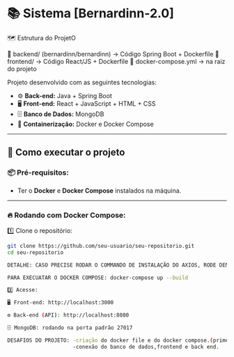 # 📚 Sistema [Bernardinn-2.0]


🗺️ Estrutura do ProjetO

📁 backend/    (bernardinn/bernardinn)     → Código Spring Boot + Dockerfile
📁 frontend/     → Código React/JS + Dockerfile
📄 docker-compose.yml -> na raiz do projeto

Projeto desenvolvido com as seguintes tecnologias:

- ⚙️ **Back-end:** Java + Spring Boot
- 🖥️ **Front-end:** React + JavaScript + HTML + CSS
- 🗄️ **Banco de Dados:** MongoDB
- 🐳 **Containerização:** Docker e Docker Compose

---

## 🚀 Como executar o projeto

### 📦 Pré-requisitos:

- Ter o **Docker** e **Docker Compose** instalados na máquina.

---

### 🔥 Rodando com Docker Compose:

1️⃣ Clone o repositório:

```bash
git clone https://github.com/seu-usuario/seu-repositorio.git
cd seu-repositorio

DETALHE: CASO PRECISE RODAR O COMMANDO DE INSTALAÇÃO DO AXIOS, RODE DENTRO DA PASTA /FRONTEND/FRONTEND-APP.

PARA EXECUATAR O DOCKER COMPOSE: docker-compose up --build

3️⃣ Acesse:

🖥️ Front-end: http://localhost:3000

⚙️ Back-end (API): http://localhost:8080

🗄️ MongoDB: rodando na porta padrão 27017

DESAFIOS DO PROJETO: -criação do docker file e do docker compose.(primeira vez usando o  docker compose).  -> Como foi resolvido: leitura da documentação no site oficial do docker e videos ensinando.
                     -conexão do banco de dados,frontend e back end.  

